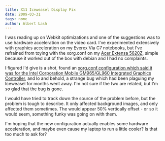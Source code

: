 ```yaml
---
title: X11 Iceweasel Display Fix
date: 2009-03-31
tags: none
author: Albert Lash
---
```

I was reading up on Webkit optimizations and one of the suggestions was to use hardware acceleration on the video card. I've experimented extensively with graphics acceleration on my Everex Via C7 notebooks, but I've refrained from toying with the xorg.conf on my <a href="http://www.my-tech-deals.com/blog/2008/08/399-laptop-pictures-acer-extensa-5620z.html">Acer Extensa 5620Z</a>, simple because it worked out of the box with debian and I had no complaints.

I figured I'd give is a shot, found an <a href="http://www.docunext.com/wiki/GM965_xorg.conf">xorg.conf configuration which said it was for the Intel Corporation Mobile GM965/GL960 Integrated Graphics Controller</a>, and lo and behold, a strange bug which had been plaguing my Iceweasel for months went away. I'm not sure if the two are related, but I'm *so* glad that the bug is gone.

I would have tried to track down the source of the problem before, but the problem is tough to describe. It only affected background images, and only affected them sometimes. The would appear 50% vertically offset - or so it would seem, something funky was going on with them.

I'm hoping that the new configuration actually enables some hardware acceleration, and maybe even cause my laptop to run a little cooler? Is that too much to ask for?

